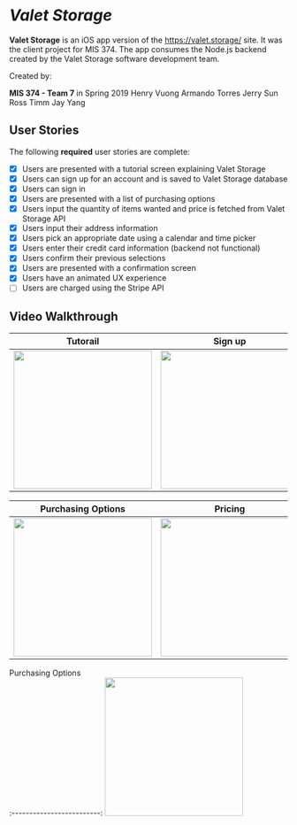 # *Valet Storage*

**Valet Storage** is an iOS app version of the https://valet.storage/ site. It was the client project for MIS 374. The app consumes the Node.js backend created by the Valet Storage software development team.

Created by:

**MIS 374 - Team 7** in Spring 2019
Henry Vuong
Armando Torres
Jerry Sun
Ross Timm
Jay Yang


## User Stories

The following **required** user stories are complete:

- [x] Users are presented with a tutorial screen explaining Valet Storage
- [x] Users can sign up for an account and is saved to Valet Storage database
- [x] Users can sign in
- [x] Users are presented with a list of purchasing options
- [x] Users input the quantity of items wanted and price is fetched from Valet Storage API
- [x] Users input their address information
- [x] Users pick an appropriate date using a calendar and time picker
- [x] Users enter their credit card information (backend not functional)
- [x] Users confirm their previous selections
- [x] Users are presented with a confirmation screen
- [x] Users have an animated UX experience
- [ ] Users are charged using the Stripe API

## Video Walkthrough

Tutorail            |  Sign up  | Sign in
:-------------------------:|:-------------------------:|:-------------------------:
<img src="https://recordit.co/1ZWo4rURKa.gif" width=250> | <img src="https://recordit.co/8MnjaT0sye.gif" width=250> | <img src="https://recordit.co/UooqQo1QNs.gif" width=250>

Purchasing Options            |  Pricing  | Input Address
:-------------------------:|:-------------------------:|:-------------------------:
<img src="https://recordit.co/mWooJUz68w.gif" width=250> | <img src="https://recordit.co/HbBOWUv8DB.gif" width=250> |<img src="http://g.recordit.co/pu7Fv1kQfi.gif" width=250>

Purchasing Options            
:-------------------------:
<img src="https://recordit.co/ikDvXAr9Yx.gif" width=250> 



